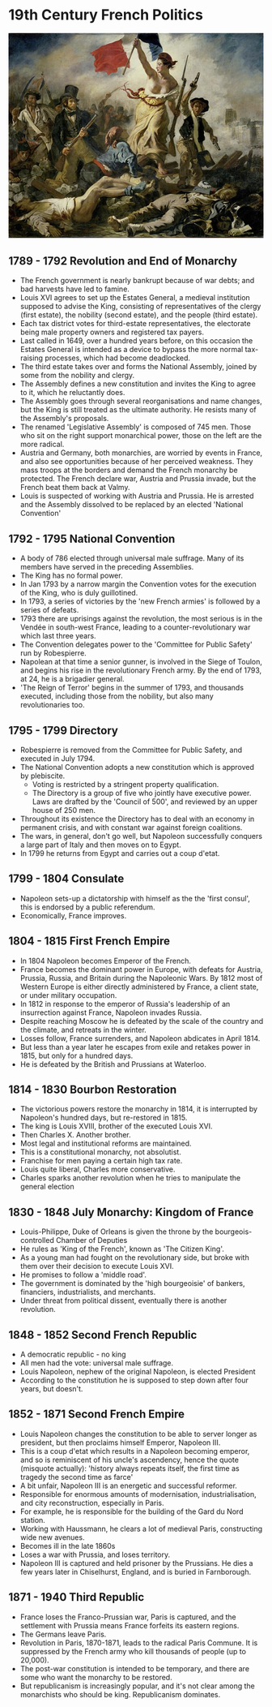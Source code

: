 # 19th Century French Politics

![Liberty Leading the People](./Delacroix_Le_28_Juillet._La_Liberte_guidant_le_peuple.jpg)
## 1789 - 1792 Revolution and End of Monarchy 

- The French government is nearly bankrupt because of war debts; and bad harvests have led to famine.
- Louis XVI agrees to set up the Estates General, a medieval institution supposed to advise the King, consisting of representatives of the clergy (first estate), the nobility (second estate), and the people (third estate).
- Each tax district votes for third-estate representatives, the electorate being male property owners and registered tax payers.  
- Last called in 1649, over a hundred years before, on this occasion the Estates General is intended as a device to bypass the more normal tax-raising processes, which had become deadlocked.
- The third estate takes over and forms the National Assembly, joined by some from the nobility and clergy.
- The Assembly defines a new constitution and invites the King to agree to it, which he reluctantly does.
- The Assembly goes through several reorganisations and name changes, but the King is still treated as the ultimate authority.  He resists many of the Assembly's proposals.
- The renamed 'Legislative Assembly' is composed of 745 men. Those who sit on the right support monarchical power, those on the left are the more radical.
- Austria and Germany, both monarchies, are worried by events in France, and also see opportunities because of her perceived weakness. They mass troops at the borders and demand the French monarchy be protected. The French declare war, Austria and Prussia invade, but the French beat them back at Valmy.
- Louis is suspected of working with Austria and Prussia. He is arrested and the Assembly dissolved to be replaced by an elected 'National Convention'

## 1792 - 1795  National Convention 

- A body of 786 elected through universal male suffrage.  Many of its members have served in the preceding Assemblies.
- The King has no formal power.
- In Jan 1793 by a narrow margin the Convention votes for the execution of the King, who is duly guillotined.
- In 1793, a series of victories by the 'new French armies' is followed by a series of defeats.  
- 1793 there are uprisings against the revolution, the most serious is in the Vendée in south-west France, leading to a counter-revolutionary war which last three years. 
- The Convention delegates power to the 'Committee for Public Safety' run by Robespierre.
- Napolean at that time a senior gunner, is involved in the Siege of Toulon, and begins his rise in the revolutionary French army. By the end of 1793, at 24, he is a brigadier general.
- 'The Reign of Terror' begins in the summer of 1793, and thousands executed, including those from the nobility,  but also many revolutionaries too. 


## 1795 - 1799 Directory

- Robespierre is removed from the Committee for Public Safety, and executed in July 1794. 
- The National Convention adopts a new constitution which is approved by plebiscite. 
  - Voting is restricted by a stringent property qualification.
  - The Directory is a group of five who jointly have executive power. Laws are drafted by the 'Council of 500', and reviewed by an upper house of 250 men.  
- Throughout its existence the Directory has to deal with an economy in permanent crisis, and with constant war against foreign coalitions. 
- The wars, in general, don't go well, but Napoleon successfully conquers a large part of Italy and then moves on to Egypt.
- In 1799 he returns from Egypt and carries out a coup d'etat.

## 1799 - 1804 Consulate

- Napoleon sets-up a dictatorship with himself as the the 'first consul', this is endorsed by a public referendum.
- Economically, France improves.   

##  1804 - 1815 First French Empire  

- In 1804 Napoleon  becomes Emperor of the French. 
- France becomes the dominant power in Europe, with defeats for Austria, Prussia, Russia, and Britain during the Napoleonic Wars. By 1812 most of Western Europe is either directly administered by France, a client state, or under military occupation.
- In 1812 in response to the emperor of Russia's leadership of an insurrection against France, Napoleon invades Russia. 
- Despite reaching Moscow he is defeated by the scale of the country and the climate, and retreats in the winter. 
- Losses follow, France surrenders, and Napoleon abdicates in April 1814. 
- But less than a year later he escapes from exile and retakes power in 1815, but only for a hundred days.
- He is defeated by the British and Prussians at Waterloo. 

## 1814 - 1830 Bourbon Restoration 

- The victorious powers restore the monarchy in 1814, it is interrupted by Napoleon's hundred days, but re-restored in 1815.
- The king is Louis XVIII, brother of the executed Louis XVI.
- Then Charles X. Another brother. 
- Most legal and institutional reforms are maintained.  
- This is a constitutional monarchy, not absolutist. 
- Franchise for men paying a certain high tax rate.
- Louis quite liberal, Charles more conservative.
- Charles sparks another revolution when he tries to manipulate the general election

## 1830 -  1848 July Monarchy: Kingdom of France 

- Louis-Philippe, Duke of Orleans is given the throne by the bourgeois-controlled Chamber of Deputies 
- He rules as 'King of the French', known as 'The Citizen King'.
- As a young man had fought on the revolutionary side, but broke with them over their decision to execute Louis XVI.
- He promises to follow a 'middle road'.
- The government is dominated by the 'high bourgeoisie' of bankers, financiers, industrialists, and merchants. 
- Under threat from political dissent, eventually there is another revolution.

## 1848 - 1852 Second French Republic 

- A democratic republic - no king
- All men had the vote: universal male suffrage. 
- Louis Napoleon, nephew of the original Napoleon, is elected President
- According to the constitution he is supposed to step down after four years, but doesn't. 

## 1852 - 1871 Second French Empire 

- Louis Napoleon changes the constitution to be able to server longer as president, but then proclaims himself Emperor, Napoleon III. 
- This is a coup d'etat which results in a Napoleon becoming emperor, and so is reminiscent of his uncle's ascendency, hence the quote (misquote actually): 'history always repeats itself, the first time as tragedy the second time as farce' 
- A bit unfair, Napoleon III is an energetic and successful reformer.
- Responsible for enormous amounts of modernisation, industrialisation, and city reconstruction, especially in Paris. 
- For example, he is responsible for the building of the Gard du Nord station.
- Working with Haussmann, he clears a lot of medieval Paris, constructing wide new avenues.
- Becomes ill in the late 1860s
- Loses a war with Prussia, and loses territory.
- Napoleon III is captured and held prisoner by the Prussians. He dies a few years later in Chiselhurst, England, and is buried in Farnborough.


## 1871 - 1940 Third Republic 

- France loses the Franco-Prussian war, Paris is captured, and the settlement with Prussia means France forfeits its eastern regions.
- The Germans leave Paris.
- Revolution in Paris, 1870-1871, leads to the radical Paris Commune. It is suppressed by the French army who kill thousands of people (up to 20,000).
- The post-war constitution is intended to be temporary, and there are some who want the monarchy to be restored. 
- But republicanism is increasingly popular, and it's not clear among the monarchists who should be king. Republicanism dominates. 



 


